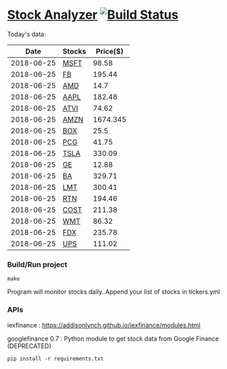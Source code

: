 # [Stock Analyzer](https://ogoyal.github.io/StockAnalyzer/) [![Build Status](https://travis-ci.org/ogoyal/StockAnalyzer.svg?branch=master)](https://travis-ci.org/ogoyal/StockAnalyzer)

Today's data:

| Date| Stocks| Price($) | 
| --- | --- | ---  | 
| 2018-06-25| [MSFT](https://plot.ly/~ogoyal/2)| 98.58 | 
| 2018-06-25| [FB](https://plot.ly/~ogoyal/4)| 195.44 | 
| 2018-06-25| [AMD](https://plot.ly/~ogoyal/6)| 14.7 | 
| 2018-06-25| [AAPL](https://plot.ly/~ogoyal/8)| 182.48 | 
| 2018-06-25| [ATVI](https://plot.ly/~ogoyal/10)| 74.62 | 
| 2018-06-25| [AMZN](https://plot.ly/~ogoyal/12)| 1674.345 | 
| 2018-06-25| [BOX](https://plot.ly/~ogoyal/14)| 25.5 | 
| 2018-06-25| [PCG](https://plot.ly/~ogoyal/16)| 41.75 | 
| 2018-06-25| [TSLA](https://plot.ly/~ogoyal/18)| 330.09 | 
| 2018-06-25| [GE](https://plot.ly/~ogoyal/20)| 12.88 | 
| 2018-06-25| [BA](https://plot.ly/~ogoyal/22)| 329.71 | 
| 2018-06-25| [LMT](https://plot.ly/~ogoyal/24)| 300.41 | 
| 2018-06-25| [RTN](https://plot.ly/~ogoyal/26)| 194.46 | 
| 2018-06-25| [COST](https://plot.ly/~ogoyal/28)| 211.38 | 
| 2018-06-25| [WMT](https://plot.ly/~ogoyal/30)| 86.32 | 
| 2018-06-25| [FDX](https://plot.ly/~ogoyal/32)| 235.78 | 
| 2018-06-25| [UPS](https://plot.ly/~ogoyal/34)| 111.02 | 

### Build/Run project

```
make
```

Program will monitor stocks daily. Append your list of stocks in tickers.yml

### APIs
iexfinance : https://addisonlynch.github.io/iexfinance/modules.html

googlefinance 0.7 : Python module to get stock data from Google Finance (DEPRECATED)

```
pip install -r requirements.txt
```
